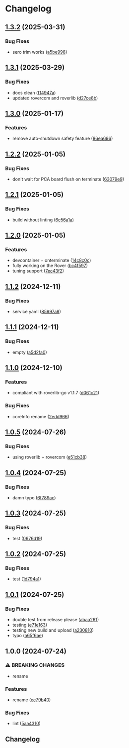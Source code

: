 # Changelog

## [1.3.2](https://github.com/VU-ASE/actuator/compare/v1.3.1...v1.3.2) (2025-03-31)


### Bug Fixes

* sero trim works ([a5be998](https://github.com/VU-ASE/actuator/commit/a5be998b9e77a3ff1551acc90751c68f8b0e112b))

## [1.3.1](https://github.com/VU-ASE/actuator/compare/v1.3.0...v1.3.1) (2025-03-29)


### Bug Fixes

* docs clean ([f14947a](https://github.com/VU-ASE/actuator/commit/f14947a3fdef53f196d05f863035117199cee2a1))
* updated rovercom and roverlib ([d27ce8b](https://github.com/VU-ASE/actuator/commit/d27ce8bba42775fc68c83032a359c29ed5902c40))

## [1.3.0](https://github.com/VU-ASE/actuator/compare/v1.2.2...v1.3.0) (2025-01-17)


### Features

* remove auto-shutdown safety feature ([86ea696](https://github.com/VU-ASE/actuator/commit/86ea696c45d911f09f2981414cb8ce472daadaec))

## [1.2.2](https://github.com/VU-ASE/actuator/compare/v1.2.1...v1.2.2) (2025-01-05)


### Bug Fixes

* don't wait for PCA board flush on terminate ([63079e9](https://github.com/VU-ASE/actuator/commit/63079e9ff737ba4c3e479e02baf175b6307bb77b))

## [1.2.1](https://github.com/VU-ASE/actuator/compare/v1.2.0...v1.2.1) (2025-01-05)


### Bug Fixes

* build without linting ([6c56a1a](https://github.com/VU-ASE/actuator/commit/6c56a1a1539e20b708cd0a8c9bdf7754e210fcf2))

## [1.2.0](https://github.com/VU-ASE/actuator/compare/v1.1.2...v1.2.0) (2025-01-05)


### Features

* devcontainer + onterminate ([14c8c0c](https://github.com/VU-ASE/actuator/commit/14c8c0cabf2ed7d82ecc118b77793cf341471e62))
* fully working on the Rover ([bc4f597](https://github.com/VU-ASE/actuator/commit/bc4f5976f91ec73bff64f021ca3ccc2d15b48a43))
* tuning support ([7ec43f2](https://github.com/VU-ASE/actuator/commit/7ec43f2a1d5097db4ebabddfacab223983ef053f))

## [1.1.2](https://github.com/VU-ASE/actuator/compare/v1.1.1...v1.1.2) (2024-12-11)


### Bug Fixes

* service yaml ([85997a8](https://github.com/VU-ASE/actuator/commit/85997a81b2c2828ca0896bbc4a504f020d7604cf))

## [1.1.1](https://github.com/VU-ASE/actuator/compare/v1.1.0...v1.1.1) (2024-12-11)


### Bug Fixes

* empty ([a5d2fa0](https://github.com/VU-ASE/actuator/commit/a5d2fa0e826c9093fe96049d0f5c9ffafa9ae57f))

## [1.1.0](https://github.com/VU-ASE/actuator/compare/v1.0.5...v1.1.0) (2024-12-10)


### Features

* compliant with roverlib-go v1.1.7 ([d061c21](https://github.com/VU-ASE/actuator/commit/d061c2165cb55320aa9a501be74ea1c3d2b7cc71))


### Bug Fixes

* coreInfo rename ([2edd966](https://github.com/VU-ASE/actuator/commit/2edd966e9b53cbfe2cf322beb7cf166e22688dcb))

## [1.0.5](https://github.com/VU-ASE/actuator/compare/v1.0.4...v1.0.5) (2024-07-26)


### Bug Fixes

* using roverlib + rovercom ([e51cb38](https://github.com/VU-ASE/actuator/commit/e51cb385a9189188c15f6985513eb4d1f6c878f5))

## [1.0.4](https://github.com/VU-ASE/actuator/compare/v1.0.3...v1.0.4) (2024-07-25)


### Bug Fixes

* damn typo ([6f789ac](https://github.com/VU-ASE/actuator/commit/6f789ac6c8e59ce07b1cdec777380f939189fa5c))

## [1.0.3](https://github.com/VU-ASE/actuator/compare/v1.0.2...v1.0.3) (2024-07-25)


### Bug Fixes

* test ([0676d19](https://github.com/VU-ASE/actuator/commit/0676d19a32973f6b166eac81b51b2e737fef1373))

## [1.0.2](https://github.com/VU-ASE/actuator/compare/v1.0.1...v1.0.2) (2024-07-25)


### Bug Fixes

* test ([1d794a1](https://github.com/VU-ASE/actuator/commit/1d794a112f08bcc4019e6e436350bd6193138e79))

## [1.0.1](https://github.com/VU-ASE/actuator/compare/v1.0.0...v1.0.1) (2024-07-25)


### Bug Fixes

* double test from release please ([abaa261](https://github.com/VU-ASE/actuator/commit/abaa26104c9a2fbc5fc60bf3af5c080ff2280f3b))
* testing ([e71e163](https://github.com/VU-ASE/actuator/commit/e71e163abbb4488ee3b7be5d1c73220cf993ac32))
* testing new build and upload ([a230810](https://github.com/VU-ASE/actuator/commit/a23081008297276b599b9189adb972e4015417c2))
* typo ([a65f6ae](https://github.com/VU-ASE/actuator/commit/a65f6aed893986f71eda54129505689d74e61015))

## 1.0.0 (2024-07-24)


### ⚠ BREAKING CHANGES

* rename

### Features

* rename ([ec79b40](https://github.com/VU-ASE/actuator/commit/ec79b40ed8b15005cb59811dc722c12e5ed16c44))


### Bug Fixes

* lint ([5aa4310](https://github.com/VU-ASE/actuator/commit/5aa43104ba7224b45bcbe1fd9c0ee25b2f769df2))

## Changelog
